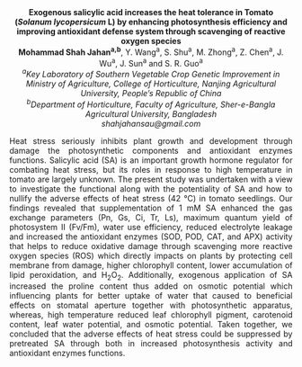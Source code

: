 <center><strong>Exogenous salicylic acid increases the heat tolerance in Tomato
(<i>Solanum lycopersicum</i> L) by enhancing photosynthesis efficiency and
improving antioxidant defense system through scavenging of reactive
oxygen species</strong>

<center><strong>Mohammad Shah Jahan<sup>a,b</sup></strong>, Y. Wang<sup>a</sup>, S. Shu<sup>a</sup>, M. Zhong<sup>a</sup>, Z.
Chen<sup>a</sup>, J. Wu<sup>a</sup>, J. Sun<sup>a</sup> and S. R. Guo<sup>a</sup>

<center><i><sup>a</sup>Key Laboratory of Southern Vegetable Crop Genetic Improvement in
Ministry of Agriculture, College of Horticulture, Nanjing Agricultural
University, People’s Republic of China</i>

<center><i><sup>b</sup>Department of Horticulture, Faculty of Agriculture, Sher-e-Bangla
Agricultural University, Bangladesh</i>

<center><i>shahjahansau@gmail.com</i>

<p style=text-align:justify>Heat stress seriously inhibits plant growth and development through
damage the photosynthetic components and antioxidant enzymes functions.
Salicylic acid (SA) is an important growth hormone regulator for
combating heat stress, but its roles in response to high temperature in
tomato are largely unknown. The present study was undertaken with a view
to investigate the functional along with the potentiality of SA and how
to nullify the adverse effects of heat stress (42 °C) in tomato
seedlings. Our findings revealed that supplementation of 1 mM SA
enhanced the gas exchange parameters (Pn, Gs, Ci, Tr, Ls), maximum
quantum yield of photosystem II (Fv/Fm), water use efficiency, reduced
electrolyte leakage and increased the antioxidant enzymes (SOD, POD,
CAT, and APX) activity that helps to reduce oxidative damage through
scavenging more reactive oxygen species (ROS) which directly impacts on
plants by protecting cell membrane from damage, higher chlorophyll
content, lower accumulation of lipid peroxidation, and H<sub>2</sub>O<sub>2</sub>.
Additionally, exogenous application of SA increased the proline content
thus added on osmotic potential which influencing plants for better
uptake of water that caused to beneficial effects on stomatal aperture
together with photosynthetic apparatus, whereas, high temperature
reduced leaf chlorophyll pigment, carotenoid content, leaf water
potential, and osmotic potential. Taken together, we concluded that the
adverse effects of heat stress could be suppressed by pretreated SA
through both in increased photosynthesis activity and antioxidant
enzymes functions.
